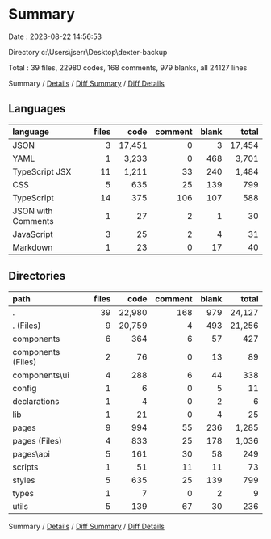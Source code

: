 # Summary

Date : 2023-08-22 14:56:53

Directory c:\\Users\\jserr\\Desktop\\dexter-backup

Total : 39 files,  22980 codes, 168 comments, 979 blanks, all 24127 lines

Summary / [Details](details.md) / [Diff Summary](diff.md) / [Diff Details](diff-details.md)

## Languages
| language | files | code | comment | blank | total |
| :--- | ---: | ---: | ---: | ---: | ---: |
| JSON | 3 | 17,451 | 0 | 3 | 17,454 |
| YAML | 1 | 3,233 | 0 | 468 | 3,701 |
| TypeScript JSX | 11 | 1,211 | 33 | 240 | 1,484 |
| CSS | 5 | 635 | 25 | 139 | 799 |
| TypeScript | 14 | 375 | 106 | 107 | 588 |
| JSON with Comments | 1 | 27 | 2 | 1 | 30 |
| JavaScript | 3 | 25 | 2 | 4 | 31 |
| Markdown | 1 | 23 | 0 | 17 | 40 |

## Directories
| path | files | code | comment | blank | total |
| :--- | ---: | ---: | ---: | ---: | ---: |
| . | 39 | 22,980 | 168 | 979 | 24,127 |
| . (Files) | 9 | 20,759 | 4 | 493 | 21,256 |
| components | 6 | 364 | 6 | 57 | 427 |
| components (Files) | 2 | 76 | 0 | 13 | 89 |
| components\\ui | 4 | 288 | 6 | 44 | 338 |
| config | 1 | 6 | 0 | 5 | 11 |
| declarations | 1 | 4 | 0 | 2 | 6 |
| lib | 1 | 21 | 0 | 4 | 25 |
| pages | 9 | 994 | 55 | 236 | 1,285 |
| pages (Files) | 4 | 833 | 25 | 178 | 1,036 |
| pages\\api | 5 | 161 | 30 | 58 | 249 |
| scripts | 1 | 51 | 11 | 11 | 73 |
| styles | 5 | 635 | 25 | 139 | 799 |
| types | 1 | 7 | 0 | 2 | 9 |
| utils | 5 | 139 | 67 | 30 | 236 |

Summary / [Details](details.md) / [Diff Summary](diff.md) / [Diff Details](diff-details.md)